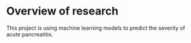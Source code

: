 # Overview of research 
This project is using machine learning models to predict the severity of acute pancreatitis. 


